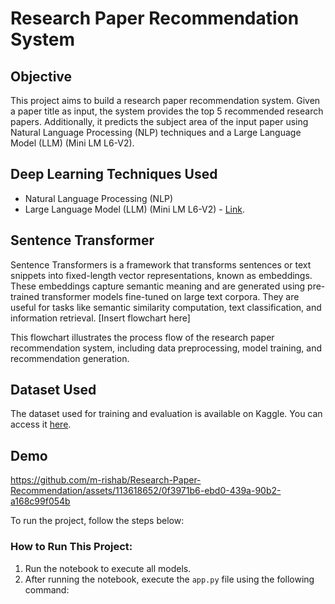 # Research Paper Recommendation System

## Objective
This project aims to build a research paper recommendation system. Given a paper title as input, the system provides the top 5 recommended research papers. Additionally, it predicts the subject area of the input paper using Natural Language Processing (NLP) techniques and a Large Language Model (LLM) (Mini LM L6-V2).

## Deep Learning Techniques Used
- Natural Language Processing (NLP)
- Large Language Model (LLM) (Mini LM L6-V2) - [Link](https://huggingface.co/sentence-transformers/all-MiniLM-L6-v2).

## Sentence Transformer
Sentence Transformers is a framework that transforms sentences or text snippets into fixed-length vector representations, known as embeddings. These embeddings capture semantic meaning and are generated using pre-trained transformer models fine-tuned on large text corpora. They are useful for tasks like semantic similarity computation, text classification, and information retrieval.
[Insert flowchart here]

This flowchart illustrates the process flow of the research paper recommendation system, including data preprocessing, model training, and recommendation generation.

## Dataset Used
The dataset used for training and evaluation is available on Kaggle. You can access it [here](link_to_kaggle_dataset).

## Demo

https://github.com/m-rishab/Research-Paper-Recommendation/assets/113618652/0f3971b6-ebd0-439a-90b2-a168c99f054b

To run the project, follow the steps below:

### How to Run This Project:
1. Run the notebook to execute all models.
2. After running the notebook, execute the `app.py` file using the following command:
